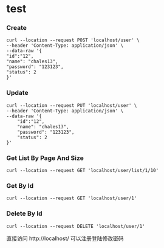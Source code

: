 # test

### Create
```
curl --location --request POST 'localhost/user' \
--header 'Content-Type: application/json' \
--data-raw '{
"id":"12",
"name": "chales13",
"password": "123123",
"status": 2
}'
```

### Update
```
curl --location --request PUT 'localhost/user' \
--header 'Content-Type: application/json' \
--data-raw '{
    "id":"12",
    "name": "chales13",
    "password": "123123",
    "status": 2
}'
```

### Get List By Page And Size
```
curl --location --request GET 'localhost/user/list/1/10'
```

### Get By Id
```
curl --location --request GET 'localhost/user/1'
```

### Delete By Id
```
curl --location --request DELETE 'localhost/user/1'
```

直接访问 http://localhost/ 可以注册登陆修改密码